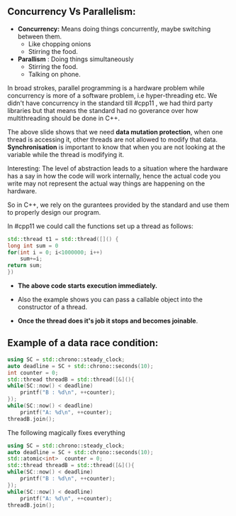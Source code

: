 
## Concurrency Vs Parallelism:
- **Concurrency:** Means doing things concurrently, maybe switching between them.
	-  Like chopping onions
	- Stirring the food.
- **Parallism** : Doing things simultaneously
	- Stirring the food.
	- Talking on phone.

In broad strokes, parallel programming is a hardware problem while concurrency is more of a software problem, i.e hyper-threading etc.
We didn't have concurrency in the standard till #cpp11 , we had third party libraries but that means the standard had no goverance over how multithreading should be done in C++.

The above slide shows that we need **data mutation protection**, when one thread is accessing it, other threads are not allowed to modify that data.
**Synchronisation** is important to know that when you are not looking at the variable while the thread is modifying it.

Interesting: The level of abstraction leads to a situation where the hardware has a say in how the code will work internally, hence the actual code you write may not represent the actual way things are happening on the hardware.

So in C++, we rely on the gurantees provided by the standard and use them to properly design our program.

In #cpp11 we could call the functions set up a thread as follows:
```cpp
std::thread t1 = std::thread([]() {
long int sum = 0
for(int i = 0; i<1000000; i++)
	sum+=i;
return sum;
})
```
- **The above code starts execution immediately.**

- Also the example shows you can pass a callable object into the constructor of a thread.

- **Once the thread does it's job it stops and becomes joinable**.



## Example of a data race condition:
```cpp
using SC = std::chrono::steady_clock;
auto deadline = SC + std::chrono::seconds(10);
int counter = 0;
std::thread threadB = std::thread([&](){
while(SC::now() < deadline) 
	printf("B : %d\n", ++counter);
});
while(SC::now() < deadline) 
	printf("A: %d\n", ++counter);
threadB.join();
```

The following magically fixes everything
```cpp
using SC = std::chrono::steady_clock;
auto deadline = SC + std::chrono::seconds(10);
std::atomic<int>  counter = 0;
std::thread threadB = std::thread([&](){
while(SC::now() < deadline) 
	printf("B : %d\n", ++counter);
});
while(SC::now() < deadline) 
	printf("A: %d\n", ++counter);
threadB.join();
```



